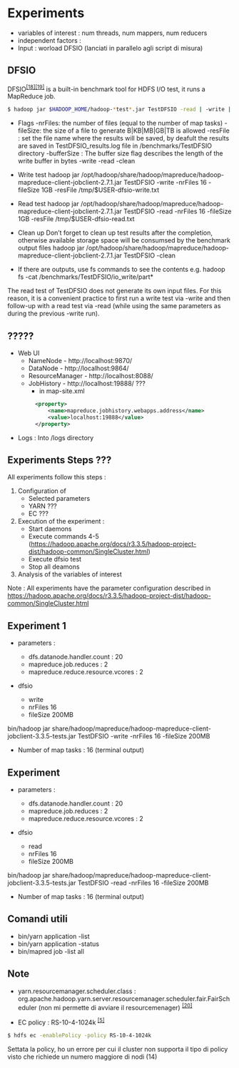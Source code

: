 # Experiments

* variables of interest : num threads, num mappers, num reducers
* independent factors :
* Input : worload DFSIO (lanciati in parallelo agli script di misura)

## DFSIO
DFSIO<sup>[[18]](References.md#dfsio)</sup><sup>[[19]](References.md#benchmark)</sup> is a built-in benchmark tool for HDFS I/O test, it runs a MapReduce job.

```bash
$ hadoop jar $HADOOP_HOME/hadoop-*test*.jar TestDFSIO -read | -write | -clean [-nrFiles N] [-fileSize MB] [-resFile resultFileName] [-bufferSize Bytes]
```

* Flags
-nrFiles: the number of files (equal to the number of map tasks)
-fileSize: the size of a file to generate B|KB|MB|GB|TB is allowed
-resFile : set the file name where the results will be saved, by deafult the results are saved in TestDFSIO_results.log file in /benchmarks/TestDFSIO directory
-bufferSize : The buffer size flag describes the length of the write buffer in bytes
-write
-read
-clean

* Write test
hadoop jar /opt/hadoop/share/hadoop/mapreduce/hadoop-mapreduce-client-jobclient-2.7.1.jar TestDFSIO -write -nrFiles 16 -fileSize 1GB -resFile /tmp/$USER-dfsio-write.txt

* Read test
hadoop jar /opt/hadoop/share/hadoop/mapreduce/hadoop-mapreduce-client-jobclient-2.7.1.jar TestDFSIO -read -nrFiles 16 -fileSize 1GB -resFile /tmp/$USER-dfsio-read.txt

* Clean up 
Don’t forget to clean up test results after the completion, otherwise available storage space will be consumsed by the benchmark output files
hadoop jar /opt/hadoop/share/hadoop/mapreduce/hadoop-mapreduce-client-jobclient-2.7.1.jar TestDFSIO -clean

* If there are outputs, use fs commands to see the contents e.g.
hadoop fs -cat /benchmarks/TestDFSIO/io_write/part*


The read test of TestDFSIO does not generate its own input files. For this reason, it is a convenient practice to first run a write test via -write and then follow-up with a read test via -read (while using the same parameters as during the previous -write run).


## ?????
* Web UI
  * NameNode - http://localhost:9870/
  * DataNode -  http://localhost:9864/
  * ResourceManager - http://localhost:8088/
  * JobHistory - http://localhost:19888/ ???
      * in map-site.xml
      ```xml
        <property>
            <name>mapreduce.jobhistory.webapps.address</name>
            <value>localhost:19888</value>
        </property>
      ```
* Logs : Into /logs directory


## Experiments Steps ???
All experiments follow this steps :
1. Configuration of 
    * Selected parameters
    * YARN ???
    * EC ???
1. Execution of the experiment : 
    * Start daemons
    * Execute commands 4-5 (https://hadoop.apache.org/docs/r3.3.5/hadoop-project-dist/hadoop-common/SingleCluster.html)
    * Execute dfsio test
    * Stop all deamons
1. Analysis of the variables of interest 

Note : All experiments have the parameter configuration described in https://hadoop.apache.org/docs/r3.3.5/hadoop-project-dist/hadoop-common/SingleCluster.html


## Experiment 1
* parameters : 
  * dfs.datanode.handler.count : 20 
  * mapreduce.job.reduces : 2
  * mapreduce.reduce.resource.vcores : 2

* dfsio
  * write
  * nrFiles 16
  * fileSize 200MB

bin/hadoop jar share/hadoop/mapreduce/hadoop-mapreduce-client-jobclient-3.3.5-tests.jar TestDFSIO -write -nrFiles 16 -fileSize 200MB

* Number of map tasks : 16 (terminal output)


## Experiment 

* parameters : 
  * dfs.datanode.handler.count : 20 
  * mapreduce.job.reduces : 2
  * mapreduce.reduce.resource.vcores : 2

* dfsio
  * read
  * nrFiles 16
  * fileSize 200MB

bin/hadoop jar share/hadoop/mapreduce/hadoop-mapreduce-client-jobclient-3.3.5-tests.jar TestDFSIO -read -nrFiles 16 -fileSize 200MB

* Number of map tasks : 16 (terminal output)



## Comandi utili
* bin/yarn application -list
* bin/yarn application -status <appID>
* bin/mapred job -list all

## Note
* yarn.resourcemanager.scheduler.class : org.apache.hadoop.yarn.server.resourcemanager.scheduler.fair.FairScheduler (non mi permette di avviare il resourcemenager) <sup>[[20]](References.md#fair_scheduler)</sup>

* EC policy : RS-10-4-1024k   <sup>[[5]](References.md#EC)</sup>

```bash
$ hdfs ec -enablePolicy -policy RS-10-4-1024k
```
Settata la policy, ho un errore per cui il cluster non supporta il tipo di policy visto che richiede un numero maggiore di nodi (14)
